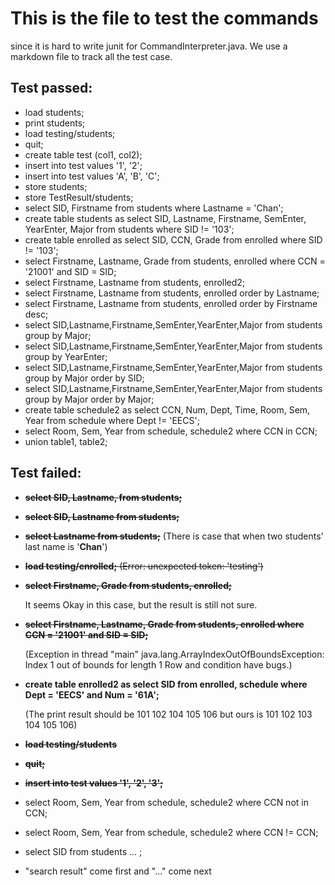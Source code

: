 # This is the file to test the commands 
since it is hard to write junit for CommandInterpreter.java. We use a markdown file to track all the test case.


## Test passed:
  + load students;
  + print students;
  + load testing/students;
  + quit;
  + create table test (col1, col2);
  + insert into test values '1', '2';
  + insert into test values 'A', 'B', 'C';
  + store students;
  + store TestResult/students;
  + select SID, Firstname from students where Lastname = 'Chan';
  + create table students as select SID, Lastname, Firstname, SemEnter, YearEnter, Major from students where SID != '103';
  + create table enrolled as select SID, CCN, Grade from enrolled where SID != '103';
  + select Firstname, Lastname, Grade from students, enrolled where CCN = '21001' and SID = SID;
  + select Firstname, Lastname from students, enrolled2;
  + select Firstname, Lastname from students, enrolled order by Lastname;
  + select Firstname, Lastname from students, enrolled order by Firstname desc;
  + select SID,Lastname,Firstname,SemEnter,YearEnter,Major from students group by Major;
  + select SID,Lastname,Firstname,SemEnter,YearEnter,Major from students group by YearEnter;
  + select SID,Lastname,Firstname,SemEnter,YearEnter,Major from students group by Major order by SID;
  + select SID,Lastname,Firstname,SemEnter,YearEnter,Major from students group by Major order by Major;
  + create table schedule2 as select CCN, Num, Dept, Time, Room, Sem, Year from schedule where Dept != 'EECS';
  + select Room, Sem, Year from schedule, schedule2 where CCN in CCN;
  + union table1, table2;

## Test failed:
  + ~~**select SID, Lastname, from students;**~~ 

  + ~~**select SID, Lastname from students;**~~

  + ~~**select Lastname from students;**~~ 
     (There is case that when two students' last name is '**Chan**')

  +  ~~**load testing/enrolled;** (Error: unexpected token: 'testing')~~

  + **~~select Firstname, Grade from students, enrolled;~~**

     It seems Okay in this case, but the result is still not sure.
  + **~~select Firstname, Lastname, Grade from students, enrolled where CCN = '21001' and SID = SID;~~**
  
    (Exception in thread "main" java.lang.ArrayIndexOutOfBoundsException: Index 1 out of bounds for length 1
     Row and condition have bugs.)
  + **create table enrolled2 as select SID from enrolled, schedule where Dept = 'EECS' and Num = '61A';**

    (The print result should be 101 102 104 105 106 but ours is 101 102 103 104 105 106)
  + ~~**load testing/students**~~
  + ~~**quit;**~~
  + ~~**insert into test values '1', '2', '3';**~~
  + select Room, Sem, Year from schedule, schedule2 where CCN not in CCN;
  + select Room, Sem, Year from schedule, schedule2 where CCN != CCN;
  + select SID from students ... ;
  + "search result" come first and "..." come next

